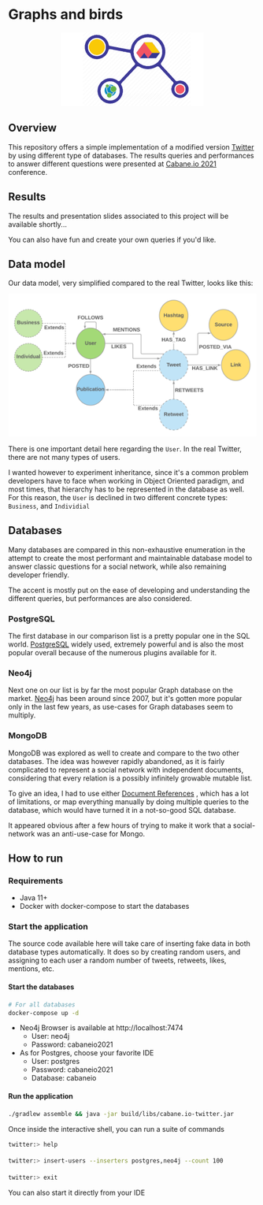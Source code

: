 # Graphs and birds

<p align="center">
  <img height="150" src="./img/logo.png">
</p>

## Overview

This repository offers a simple implementation of a modified version [Twitter](https://twitter.com/?lang=en) by using
different type of databases. The results queries and performances to answer different questions were presented
at [Cabane.io 2021](https://cabane.io/) conference.

## Results

The results and presentation slides associated to this project will be available shortly...

You can also have fun and create your own queries if you'd like.

## Data model

Our data model, very simplified compared to the real Twitter, looks like this:
<p align="center">
  <img src="./img/data-model.png">
</p>

There is one important detail here regarding the `User`. In the real Twitter, there are not many types of users.

I wanted however to experiment inheritance, since it's a common problem developers have to face when working in Object
Oriented paradigm, and most times, that hierarchy has to be represented in the database as well. For this reason,
the `User` is declined in two different concrete types: `Business`, and `Individial`

## Databases

Many databases are compared in this non-exhaustive enumeration in the attempt to create the most performant and
maintainable database model to answer classic questions for a social network, while also remaining developer friendly.

The accent is mostly put on the ease of developing and understanding the different queries, but performances are also
considered.

### PostgreSQL

The first database in our comparison list is a pretty popular one in the SQL
world. [PostgreSQL](https://www.postgresql.org/) widely used, extremely powerful and is also the most popular overall
because of the numerous plugins available for it.

### Neo4j

Next one on our list is by far the most popular Graph database on the market. [Neo4j](https://neo4j.com/) has been
around since 2007, but it's gotten more popular only in the last few years, as use-cases for Graph databases seem to
multiply.

### MongoDB

MongoDB was explored as well to create and compare to the two other databases. The idea was however rapidly abandoned,
as it is fairly complicated to represent a social network with independent documents, considering that every relation is
a possibly infinitely growable mutable list.

To give an idea, I had to use
either [Document References](https://docs.mongodb.com/manual/tutorial/model-referenced-one-to-many-relationships-between-documents/)
, which has a lot of limitations, or map everything manually by doing multiple queries to the database, which would have turned it in a not-so-good SQL
database.

It appeared obvious after a few hours of trying to make it work that a social-network was an anti-use-case for Mongo.

## How to run
### Requirements
- Java 11+
- Docker with docker-compose to start the databases

### Start the application
The source code available here will take care of inserting fake data in both database types automatically. It does so by
creating random users, and assigning to each user a random number of tweets, retweets, likes, mentions, etc.

#### Start the databases
```bash
# For all databases
docker-compose up -d
```

- Neo4j Browser is available at http://localhost:7474
  - User: neo4j
  - Password: cabaneio2021
- As for Postgres, choose your favorite IDE
  - User: postgres
  - Password: cabaneio2021
  - Database: cabaneio


#### Run the application
```bash
./gradlew assemble && java -jar build/libs/cabane.io-twitter.jar
```

Once inside the interactive shell, you can run a suite of commands
```bash
twitter:> help

twitter:> insert-users --inserters postgres,neo4j --count 100  

twitter:> exit
```
You can also start it directly from your IDE

